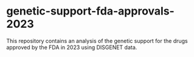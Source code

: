 # genetic-support-fda-approvals-2023
This repository contains an analysis of the genetic support for the drugs approved by the FDA in 2023 using DISGENET data. 
